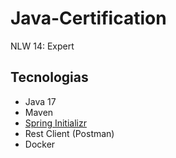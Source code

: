 # Java-Certification
NLW 14: Expert

## Tecnologias

- Java 17
- Maven 
- [Spring Initializr](https://start.spring.io/)
- Rest Client (Postman) 
- Docker